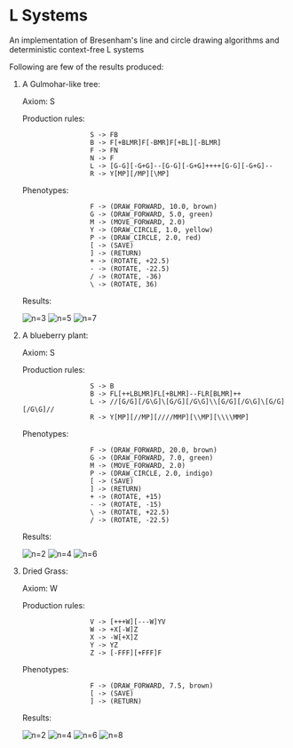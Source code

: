 # L Systems
An implementation of Bresenham's line and circle drawing algorithms and deterministic context-free L systems

Following are few of the results produced:

1. A Gulmohar-like tree:

    Axiom: S
    
    Production rules:
    
                        S -> FB
                        B -> F[+BLMR]F[-BMR]F[+BL][-BLMR]
                        F -> FN
                        N -> F
                        L -> [G-G][-G+G]--[G-G][-G+G]++++[G-G][-G+G]--
                        R -> Y[MP][/MP][\MP]
                        
    Phenotypes:
    
                        F -> (DRAW_FORWARD, 10.0, brown)
                        G -> (DRAW_FORWARD, 5.0, green)
                        M -> (MOVE_FORWARD, 2.0)
                        Y -> (DRAW_CIRCLE, 1.0, yellow)
                        P -> (DRAW_CIRCLE, 2.0, red)
                        [ -> (SAVE)
                        ] -> (RETURN)
                        + -> (ROTATE, +22.5)
                        - -> (ROTATE, -22.5)
                        / -> (ROTATE, -36)
                        \ -> (ROTATE, 36)
                        
    Results:
    
    ![n=3](/img/1_1.png?raw=true "n=3")
    ![n=5](/img/1_2.png?raw=true "n=5")
    ![n=7](/img/1_3.png?raw=true "n=7")
    
    
2. A blueberry plant:

    Axiom: S

    Production rules:

                        S -> B
                        B -> FL[++LBLMR]FL[+BLMR]--FLR[BLMR]++
                        L -> //[G/G][/G\G]\[G/G][/G\G]\\[G/G][/G\G]\[G/G][/G\G]//
                        R -> Y[MP][//MP][////MMP][\\MP][\\\\MMP]
                        
    Phenotypes:

                        F -> (DRAW_FORWARD, 20.0, brown)
                        G -> (DRAW_FORWARD, 7.0, green)
                        M -> (MOVE_FORWARD, 2.0)
                        P -> (DRAW_CIRCLE, 2.0, indigo)
                        [ -> (SAVE)
                        ] -> (RETURN)
                        + -> (ROTATE, +15)
                        - -> (ROTATE, -15)
                        \ -> (ROTATE, +22.5)
                        / -> (ROTATE, -22.5)
                        
    Results:
    
    ![n=2](/img/2_1.png?raw=true "n=2")
    ![n=4](/img/2_2.png?raw=true "n=4")
    ![n=6](/img/2_3.png?raw=true "n=6")
    

3. Dried Grass:

    Axiom: W

    Production rules:

                        V -> [+++W][---W]YV
                        W -> +X[-W]Z
                        X -> -W[+X]Z
                        Y -> YZ
                        Z -> [-FFF][+FFF]F
                        
    Phenotypes:

                        F -> (DRAW_FORWARD, 7.5, brown)
                        [ -> (SAVE)
                        ] -> (RETURN)
                        
    Results:
    
    ![n=2](/img/3_1.png?raw=true "n=2")
    ![n=4](/img/3_2.png?raw=true "n=4")
    ![n=6](/img/3_3.png?raw=true "n=6")
    ![n=8](/img/3_4.png?raw=true "n=8")
